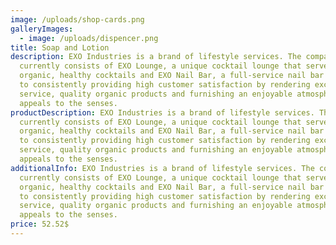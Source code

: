 ```yaml
---
image: /uploads/shop-cards.png
galleryImages:
  - image: /uploads/dispencer.png
title: Soap and Lotion
description: EXO Industries is a brand of lifestyle services. The company
  currently consists of EXO Lounge, a unique cocktail lounge that serves
  organic, healthy cocktails and EXO Nail Bar, a full-service nail bar dedicated
  to consistently providing high customer satisfaction by rendering excellent
  service, quality organic products and furnishing an enjoyable atmosphere that
  appeals to the senses.
productDescription: EXO Industries is a brand of lifestyle services. The company
  currently consists of EXO Lounge, a unique cocktail lounge that serves
  organic, healthy cocktails and EXO Nail Bar, a full-service nail bar dedicated
  to consistently providing high customer satisfaction by rendering excellent
  service, quality organic products and furnishing an enjoyable atmosphere that
  appeals to the senses.
additionalInfo: EXO Industries is a brand of lifestyle services. The company
  currently consists of EXO Lounge, a unique cocktail lounge that serves
  organic, healthy cocktails and EXO Nail Bar, a full-service nail bar dedicated
  to consistently providing high customer satisfaction by rendering excellent
  service, quality organic products and furnishing an enjoyable atmosphere that
  appeals to the senses.
price: 52.52$
---
```

